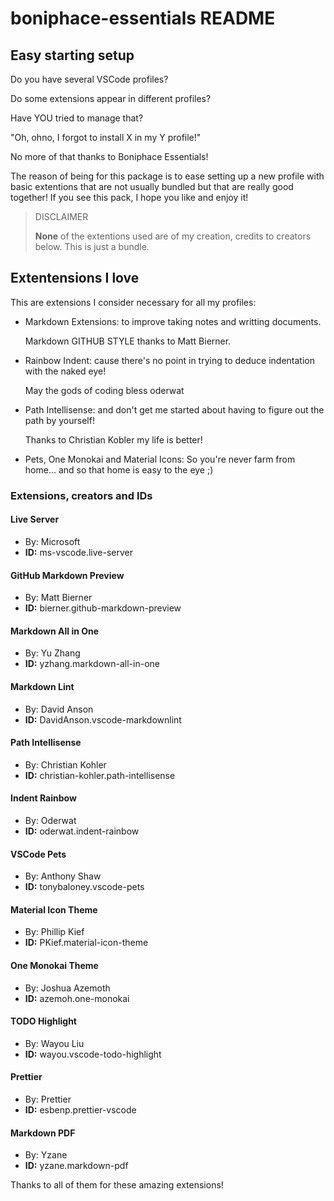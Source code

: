 # boniphace-essentials README

## Easy starting setup

Do you have several VSCode profiles?

Do some extensions appear in different profiles?

Have YOU tried to manage that?

"Oh, ohno, I forgot to install X in my Y profile!"

No more of that thanks to Boniphace Essentials!

The reason of being for this package is to ease setting up a new profile with basic extentions that are not usually bundled but that are really good together! If you see this pack, I hope you like and enjoy it!

> DISCLAIMER
>
>**None** of the extentions used are of my creation, credits to creators below.
>This is just a bundle.

## Extentensions I **love**

This are extensions I consider necessary for all my profiles:

- Markdown Extensions: to improve taking notes and writting documents.
  
    Markdown GITHUB STYLE thanks to Matt Bierner.

- Rainbow Indent: cause there's no point in trying to deduce indentation with the naked eye!

    May the gods of coding bless oderwat

- Path Intellisense: and don't get me started about having to figure out the path by yourself!

    Thanks to Christian Kobler my life is better!

- Pets, One Monokai and Material Icons: So you're never farm from home... and so that home is easy to the eye ;)

### Extensions, creators and IDs

#### Live Server

- By:  Microsoft
- **ID:** ms-vscode.live-server

#### GitHub Markdown Preview

- By:  Matt Bierner
- **ID:** bierner.github-markdown-preview

#### Markdown All in One

- By:  Yu Zhang
- **ID:** yzhang.markdown-all-in-one

#### Markdown Lint

- By:  David Anson
- **ID:** DavidAnson.vscode-markdownlint

#### Path Intellisense

- By:  Christian Kohler
- **ID:** christian-kohler.path-intellisense

#### Indent Rainbow

- By:  Oderwat
- **ID:** oderwat.indent-rainbow

#### VSCode Pets

- By:  Anthony Shaw
- **ID:** tonybaloney.vscode-pets

#### Material Icon Theme

- By:  Phillip Kief
- **ID:** PKief.material-icon-theme

#### One Monokai Theme

- By:  Joshua Azemoth
- **ID:** azemoh.one-monokai

#### TODO Highlight

- By:  Wayou Liu
- **ID:** wayou.vscode-todo-highlight

#### Prettier

- By:  Prettier
- **ID:** esbenp.prettier-vscode

#### Markdown PDF

- By:  Yzane
- **ID:** yzane.markdown-pdf

Thanks to all of them for these amazing extensions!

